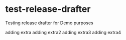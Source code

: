 # test-release-drafter
Testing release drafter for Demo purposes

adding extra
adding extra2
adding extra3
adding extra4
